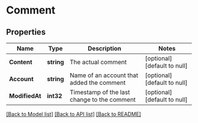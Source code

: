 # Comment

## Properties
Name | Type | Description | Notes
------------ | ------------- | ------------- | -------------
**Content** | **string** | The actual comment | [optional] [default to null]
**Account** | **string** | Name of an account that added the comment | [optional] [default to null]
**ModifiedAt** | **int32** | Timestamp of the last change to the comment | [optional] [default to null]

[[Back to Model list]](../README.md#documentation-for-models) [[Back to API list]](../README.md#documentation-for-api-endpoints) [[Back to README]](../README.md)


